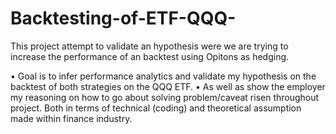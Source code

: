 # Backtesting-of-ETF-QQQ-
This project attempt to validate an hypothesis were we are trying to increase the performance of an backtest using Opitons as hedging.

•	Goal is to infer performance analytics and validate my hypothesis on the backtest of both strategies on the QQQ ETF. 
•	As well as show the employer my reasoning on how to go about solving problem/caveat risen throughout project. Both in terms of technical (coding) and theoretical assumption made within finance industry. 
